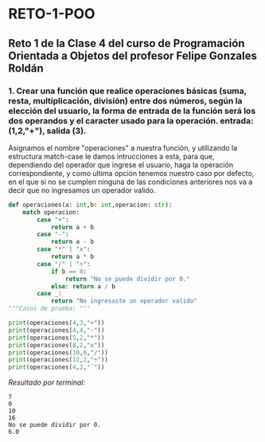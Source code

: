 # RETO-1-POO
## Reto 1 de la Clase 4 del curso de Programación Orientada a Objetos del profesor Felipe Gonzales Roldán
### 1. Crear una función que realice operaciones básicas (suma, resta, multiplicación, división) entre dos números, según la elección del usuario, la forma de entrada de la función será los dos operandos y el caracter usado para la operación. entrada: (1,2,"+"), salida (3).
Asignamos el nombre "operaciones" a nuestra función, y utilizando la estructura match-case le damos intrucciones a esta, para que, dependiendo del operador que ingrese el usuario, haga la operación correspondiente, y como ultima opción tenemos nuestro caso por defecto, en el que si no se cumplen ninguna de las condiciones anteriores nos va a decir que no ingresamos un operador valido.
```python
def operaciones(a: int,b: int,operacion: str):
    match operacion:
        case "+":
            return a + b
        case "-":
            return a - b
        case "*" | "x":
            return a * b
        case "/" | "÷":
            if b == 0:
                return "No se puede dividir por 0."
            else: return a / b
        case _:
            return "No ingresaste un operador valido"
"""Casos de prueba: """

print(operaciones(4,3,"+"))
print(operaciones(4,4,"-"))
print(operaciones(5,2,"*"))
print(operaciones(8,2,"x"))
print(operaciones(10,0,"/"))
print(operaciones(12,2,"÷"))
print(operaciones(4,2,"´"))
```
*Resultado por terminal:*
```
7
0
10
16
No se puede dividir por 0.
6.0
```
